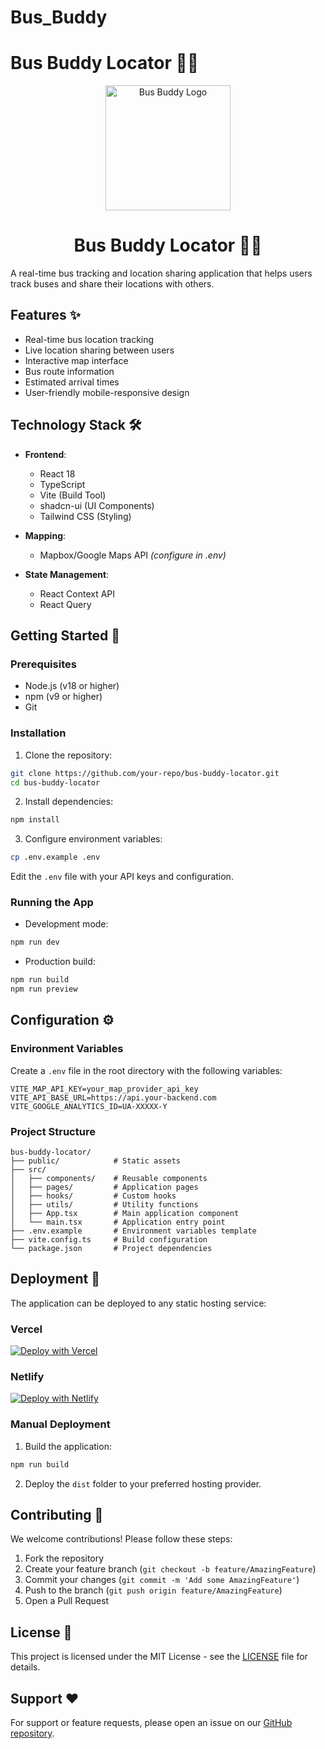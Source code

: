 # Bus_Buddy
 
# Bus Buddy Locator 🚌📍

<div align="center">
  <img src="/logo.png" alt="Bus Buddy Logo" width="200"/>
  <h1>Bus Buddy Locator 🚌📍</h1>
</div>

A real-time bus tracking and location sharing application that helps users track buses and share their locations with others.

## Features ✨

- Real-time bus location tracking
- Live location sharing between users
- Interactive map interface
- Bus route information
- Estimated arrival times
- User-friendly mobile-responsive design

## Technology Stack 🛠️

- **Frontend**: 
  - React 18
  - TypeScript
  - Vite (Build Tool)
  - shadcn-ui (UI Components)
  - Tailwind CSS (Styling)
  
- **Mapping**:
  - Mapbox/Google Maps API *(configure in .env)*

- **State Management**:
  - React Context API
  - React Query

## Getting Started 🚀

### Prerequisites
- Node.js (v18 or higher)
- npm (v9 or higher)
- Git

### Installation
1. Clone the repository:
```bash
git clone https://github.com/your-repo/bus-buddy-locator.git
cd bus-buddy-locator
```

2. Install dependencies:
```bash
npm install
```

3. Configure environment variables:
```bash
cp .env.example .env
```
Edit the `.env` file with your API keys and configuration.

### Running the App
- Development mode:
```bash
npm run dev
```
- Production build:
```bash
npm run build
npm run preview
```

## Configuration ⚙️

### Environment Variables
Create a `.env` file in the root directory with the following variables:
```
VITE_MAP_API_KEY=your_map_provider_api_key
VITE_API_BASE_URL=https://api.your-backend.com
VITE_GOOGLE_ANALYTICS_ID=UA-XXXXX-Y
```

### Project Structure
```
bus-buddy-locator/
├── public/            # Static assets
├── src/
│   ├── components/    # Reusable components
│   ├── pages/         # Application pages
│   ├── hooks/         # Custom hooks
│   ├── utils/         # Utility functions
│   ├── App.tsx        # Main application component
│   └── main.tsx       # Application entry point
├── .env.example       # Environment variables template
├── vite.config.ts     # Build configuration
└── package.json       # Project dependencies
```

## Deployment 🚀

The application can be deployed to any static hosting service:

### Vercel
[![Deploy with Vercel](https://vercel.com/button)](https://vercel.com/new/clone)

### Netlify
[![Deploy with Netlify](https://www.netlify.com/img/deploy/button.svg)](https://app.netlify.com/start/deploy)

### Manual Deployment
1. Build the application:
```bash
npm run build
```
2. Deploy the `dist` folder to your preferred hosting provider.

## Contributing 🤝

We welcome contributions! Please follow these steps:
1. Fork the repository
2. Create your feature branch (`git checkout -b feature/AmazingFeature`)
3. Commit your changes (`git commit -m 'Add some AmazingFeature'`)
4. Push to the branch (`git push origin feature/AmazingFeature`)
5. Open a Pull Request

## License 📄

This project is licensed under the MIT License - see the [LICENSE](LICENSE) file for details.

## Support ❤️

For support or feature requests, please open an issue on our [GitHub repository](https://github.com/your-repo/bus-buddy-locator/issues).
